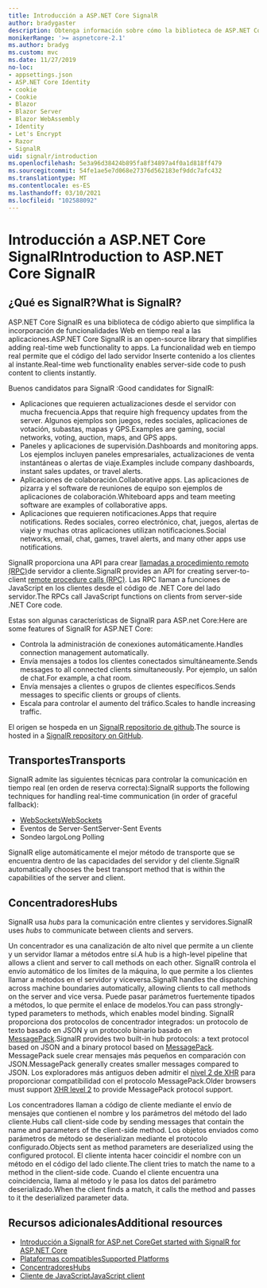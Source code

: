 ```yaml
---
title: Introducción a ASP.NET Core SignalR
author: bradygaster
description: Obtenga información sobre cómo la biblioteca de ASP.NET Core SignalR simplifica la incorporación de funcionalidad en tiempo real a las aplicaciones.
monikerRange: '>= aspnetcore-2.1'
ms.author: bradyg
ms.custom: mvc
ms.date: 11/27/2019
no-loc:
- appsettings.json
- ASP.NET Core Identity
- cookie
- Cookie
- Blazor
- Blazor Server
- Blazor WebAssembly
- Identity
- Let's Encrypt
- Razor
- SignalR
uid: signalr/introduction
ms.openlocfilehash: 5e3a96d38424b895fa8f34897a4f0a1d818ff479
ms.sourcegitcommit: 54fe1ae5e7d068e27376d562183ef9ddc7afc432
ms.translationtype: MT
ms.contentlocale: es-ES
ms.lasthandoff: 03/10/2021
ms.locfileid: "102588092"
---
```

# <a name="introduction-to-aspnet-core-signalr"></a><span data-ttu-id="4f620-103">Introducción a ASP.NET Core SignalR</span><span class="sxs-lookup"><span data-stu-id="4f620-103">Introduction to ASP.NET Core SignalR</span></span>

## <a name="what-is-signalr"></a><span data-ttu-id="4f620-104">¿Qué es SignalR?</span><span class="sxs-lookup"><span data-stu-id="4f620-104">What is SignalR?</span></span>

<span data-ttu-id="4f620-105">ASP.NET Core SignalR es una biblioteca de código abierto que simplifica la incorporación de funcionalidades Web en tiempo real a las aplicaciones.</span><span class="sxs-lookup"><span data-stu-id="4f620-105">ASP.NET Core SignalR is an open-source library that simplifies adding real-time web functionality to apps.</span></span> <span data-ttu-id="4f620-106">La funcionalidad web en tiempo real permite que el código del lado servidor Inserte contenido a los clientes al instante.</span><span class="sxs-lookup"><span data-stu-id="4f620-106">Real-time web functionality enables server-side code to push content to clients instantly.</span></span>

<span data-ttu-id="4f620-107">Buenos candidatos para SignalR :</span><span class="sxs-lookup"><span data-stu-id="4f620-107">Good candidates for SignalR:</span></span>

* <span data-ttu-id="4f620-108">Aplicaciones que requieren actualizaciones desde el servidor con mucha frecuencia.</span><span class="sxs-lookup"><span data-stu-id="4f620-108">Apps that require high frequency updates from the server.</span></span> <span data-ttu-id="4f620-109">Algunos ejemplos son juegos, redes sociales, aplicaciones de votación, subastas, mapas y GPS.</span><span class="sxs-lookup"><span data-stu-id="4f620-109">Examples are gaming, social networks, voting, auction, maps, and GPS apps.</span></span>
* <span data-ttu-id="4f620-110">Paneles y aplicaciones de supervisión.</span><span class="sxs-lookup"><span data-stu-id="4f620-110">Dashboards and monitoring apps.</span></span> <span data-ttu-id="4f620-111">Los ejemplos incluyen paneles empresariales, actualizaciones de venta instantáneas o alertas de viaje.</span><span class="sxs-lookup"><span data-stu-id="4f620-111">Examples include company dashboards, instant sales updates, or travel alerts.</span></span>
* <span data-ttu-id="4f620-112">Aplicaciones de colaboración.</span><span class="sxs-lookup"><span data-stu-id="4f620-112">Collaborative apps.</span></span> <span data-ttu-id="4f620-113">Las aplicaciones de pizarra y el software de reuniones de equipo son ejemplos de aplicaciones de colaboración.</span><span class="sxs-lookup"><span data-stu-id="4f620-113">Whiteboard apps and team meeting software are examples of collaborative apps.</span></span>
* <span data-ttu-id="4f620-114">Aplicaciones que requieren notificaciones.</span><span class="sxs-lookup"><span data-stu-id="4f620-114">Apps that require notifications.</span></span> <span data-ttu-id="4f620-115">Redes sociales, correo electrónico, chat, juegos, alertas de viaje y muchas otras aplicaciones utilizan notificaciones.</span><span class="sxs-lookup"><span data-stu-id="4f620-115">Social networks, email, chat, games, travel alerts, and many other apps use notifications.</span></span>

<span data-ttu-id="4f620-116">SignalR proporciona una API para crear [llamadas a procedimiento remoto (RPC)](https://wikipedia.org/wiki/Remote_procedure_call)de servidor a cliente.</span><span class="sxs-lookup"><span data-stu-id="4f620-116">SignalR provides an API for creating server-to-client [remote procedure calls (RPC)](https://wikipedia.org/wiki/Remote_procedure_call).</span></span> <span data-ttu-id="4f620-117">Las RPC llaman a funciones de JavaScript en los clientes desde el código de .NET Core del lado servidor.</span><span class="sxs-lookup"><span data-stu-id="4f620-117">The RPCs call JavaScript functions on clients from server-side .NET Core code.</span></span>

<span data-ttu-id="4f620-118">Estas son algunas características de SignalR para ASP.net Core:</span><span class="sxs-lookup"><span data-stu-id="4f620-118">Here are some features of SignalR for ASP.NET Core:</span></span>

* <span data-ttu-id="4f620-119">Controla la administración de conexiones automáticamente.</span><span class="sxs-lookup"><span data-stu-id="4f620-119">Handles connection management automatically.</span></span>
* <span data-ttu-id="4f620-120">Envía mensajes a todos los clientes conectados simultáneamente.</span><span class="sxs-lookup"><span data-stu-id="4f620-120">Sends messages to all connected clients simultaneously.</span></span> <span data-ttu-id="4f620-121">Por ejemplo, un salón de chat.</span><span class="sxs-lookup"><span data-stu-id="4f620-121">For example, a chat room.</span></span>
* <span data-ttu-id="4f620-122">Envía mensajes a clientes o grupos de clientes específicos.</span><span class="sxs-lookup"><span data-stu-id="4f620-122">Sends messages to specific clients or groups of clients.</span></span>
* <span data-ttu-id="4f620-123">Escala para controlar el aumento del tráfico.</span><span class="sxs-lookup"><span data-stu-id="4f620-123">Scales to handle increasing traffic.</span></span>

<span data-ttu-id="4f620-124">El origen se hospeda en un [ SignalR repositorio de github](https://github.com/dotnet/AspNetCore/tree/main/src/SignalR).</span><span class="sxs-lookup"><span data-stu-id="4f620-124">The source is hosted in a [SignalR repository on GitHub](https://github.com/dotnet/AspNetCore/tree/main/src/SignalR).</span></span>

## <a name="transports"></a><span data-ttu-id="4f620-125">Transportes</span><span class="sxs-lookup"><span data-stu-id="4f620-125">Transports</span></span>

<span data-ttu-id="4f620-126">SignalR admite las siguientes técnicas para controlar la comunicación en tiempo real (en orden de reserva correcta):</span><span class="sxs-lookup"><span data-stu-id="4f620-126">SignalR supports the following techniques for handling real-time communication (in order of graceful fallback):</span></span>

* [<span data-ttu-id="4f620-127">WebSockets</span><span class="sxs-lookup"><span data-stu-id="4f620-127">WebSockets</span></span>](https://tools.ietf.org/html/rfc7118)
* <span data-ttu-id="4f620-128">Eventos de Server-Sent</span><span class="sxs-lookup"><span data-stu-id="4f620-128">Server-Sent Events</span></span>
* <span data-ttu-id="4f620-129">Sondeo largo</span><span class="sxs-lookup"><span data-stu-id="4f620-129">Long Polling</span></span>

<span data-ttu-id="4f620-130">SignalR elige automáticamente el mejor método de transporte que se encuentra dentro de las capacidades del servidor y del cliente.</span><span class="sxs-lookup"><span data-stu-id="4f620-130">SignalR automatically chooses the best transport method that is within the capabilities of the server and client.</span></span>

## <a name="hubs"></a><span data-ttu-id="4f620-131">Concentradores</span><span class="sxs-lookup"><span data-stu-id="4f620-131">Hubs</span></span>

<span data-ttu-id="4f620-132">SignalR usa *hubs* para la comunicación entre clientes y servidores.</span><span class="sxs-lookup"><span data-stu-id="4f620-132">SignalR uses *hubs* to communicate between clients and servers.</span></span>

<span data-ttu-id="4f620-133">Un concentrador es una canalización de alto nivel que permite a un cliente y un servidor llamar a métodos entre sí.</span><span class="sxs-lookup"><span data-stu-id="4f620-133">A hub is a high-level pipeline that allows a client and server to call methods on each other.</span></span> <span data-ttu-id="4f620-134">SignalR controla el envío automático de los límites de la máquina, lo que permite a los clientes llamar a métodos en el servidor y viceversa.</span><span class="sxs-lookup"><span data-stu-id="4f620-134">SignalR handles the dispatching across machine boundaries automatically, allowing clients to call methods on the server and vice versa.</span></span> <span data-ttu-id="4f620-135">Puede pasar parámetros fuertemente tipados a métodos, lo que permite el enlace de modelos.</span><span class="sxs-lookup"><span data-stu-id="4f620-135">You can pass strongly-typed parameters to methods, which enables model binding.</span></span> <span data-ttu-id="4f620-136">SignalR proporciona dos protocolos de concentrador integrados: un protocolo de texto basado en JSON y un protocolo binario basado en [MessagePack](https://msgpack.org/).</span><span class="sxs-lookup"><span data-stu-id="4f620-136">SignalR provides two built-in hub protocols: a text protocol based on JSON and a binary protocol based on [MessagePack](https://msgpack.org/).</span></span>  <span data-ttu-id="4f620-137">MessagePack suele crear mensajes más pequeños en comparación con JSON.</span><span class="sxs-lookup"><span data-stu-id="4f620-137">MessagePack generally creates smaller messages compared to JSON.</span></span> <span data-ttu-id="4f620-138">Los exploradores más antiguos deben admitir el [nivel 2 de XHR](https://caniuse.com/#feat=xhr2) para proporcionar compatibilidad con el protocolo MessagePack.</span><span class="sxs-lookup"><span data-stu-id="4f620-138">Older browsers must support [XHR level 2](https://caniuse.com/#feat=xhr2) to provide MessagePack protocol support.</span></span>

<span data-ttu-id="4f620-139">Los concentradores llaman a código de cliente mediante el envío de mensajes que contienen el nombre y los parámetros del método del lado cliente.</span><span class="sxs-lookup"><span data-stu-id="4f620-139">Hubs call client-side code by sending messages that contain the name and parameters of the client-side method.</span></span> <span data-ttu-id="4f620-140">Los objetos enviados como parámetros de método se deserializan mediante el protocolo configurado.</span><span class="sxs-lookup"><span data-stu-id="4f620-140">Objects sent as method parameters are deserialized using the configured protocol.</span></span> <span data-ttu-id="4f620-141">El cliente intenta hacer coincidir el nombre con un método en el código del lado cliente.</span><span class="sxs-lookup"><span data-stu-id="4f620-141">The client tries to match the name to a method in the client-side code.</span></span> <span data-ttu-id="4f620-142">Cuando el cliente encuentra una coincidencia, llama al método y le pasa los datos del parámetro deserializado.</span><span class="sxs-lookup"><span data-stu-id="4f620-142">When the client finds a match, it calls the method and passes to it the deserialized parameter data.</span></span>

## <a name="additional-resources"></a><span data-ttu-id="4f620-143">Recursos adicionales</span><span class="sxs-lookup"><span data-stu-id="4f620-143">Additional resources</span></span>

* [<span data-ttu-id="4f620-144">Introducción a SignalR for ASP.net Core</span><span class="sxs-lookup"><span data-stu-id="4f620-144">Get started with SignalR for ASP.NET Core</span></span>](xref:tutorials/signalr)
* [<span data-ttu-id="4f620-145">Plataformas compatibles</span><span class="sxs-lookup"><span data-stu-id="4f620-145">Supported Platforms</span></span>](xref:signalr/supported-platforms)
* [<span data-ttu-id="4f620-146">Concentradores</span><span class="sxs-lookup"><span data-stu-id="4f620-146">Hubs</span></span>](xref:signalr/hubs)
* [<span data-ttu-id="4f620-147">Cliente de JavaScript</span><span class="sxs-lookup"><span data-stu-id="4f620-147">JavaScript client</span></span>](xref:signalr/javascript-client)
